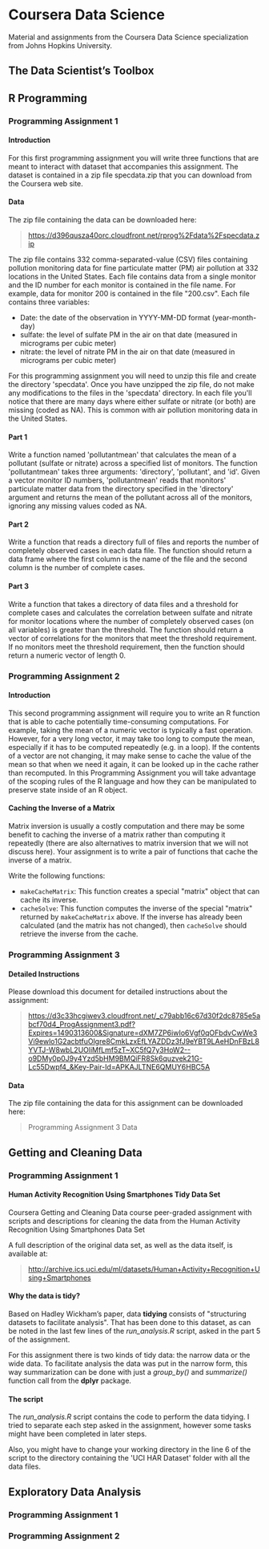 # Coursera Data Science
Material and assignments from the Coursera Data Science specialization from Johns Hopkins University.

## The Data Scientist’s Toolbox

## R Programming

### Programming Assignment 1

#### Introduction

For this first programming assignment you will write three functions that are meant to interact with dataset that accompanies this assignment. The dataset is contained in a zip file specdata.zip that you can download from the Coursera web site.

#### Data

The zip file containing the data can be downloaded here:

> https://d396qusza40orc.cloudfront.net/rprog%2Fdata%2Fspecdata.zip

The zip file contains 332 comma-separated-value (CSV) files containing pollution monitoring data for fine particulate matter (PM) air pollution at 332 locations in the United States. Each file contains data from a single monitor and the ID number for each monitor is contained in the file name. For example, data for monitor 200 is contained in the file "200.csv". Each file contains three variables:

* Date: the date of the observation in YYYY-MM-DD format (year-month-day)
* sulfate: the level of sulfate PM in the air on that date (measured in micrograms per cubic meter)
* nitrate: the level of nitrate PM in the air on that date (measured in micrograms per cubic meter)

For this programming assignment you will need to unzip this file and create the directory 'specdata'. Once you have unzipped the zip file, do not make any modifications to the files in the 'specdata' directory. In each file you'll notice that there are many days where either sulfate or nitrate (or both) are missing (coded as NA). This is common with air pollution monitoring data in the United States.

#### Part 1

Write a function named 'pollutantmean' that calculates the mean of a pollutant (sulfate or nitrate) across a specified list of monitors. The function 'pollutantmean' takes three arguments: 'directory', 'pollutant', and 'id'. Given a vector monitor ID numbers, 'pollutantmean' reads that monitors' particulate matter data from the directory specified in the 'directory' argument and returns the mean of the pollutant across all of the monitors, ignoring any missing values coded as NA.

#### Part 2

Write a function that reads a directory full of files and reports the number of completely observed cases in each data file. The function should return a data frame where the first column is the name of the file and the second column is the number of complete cases.

#### Part 3

Write a function that takes a directory of data files and a threshold for complete cases and calculates the correlation between sulfate and nitrate for monitor locations where the number of completely observed cases (on all variables) is greater than the threshold. The function should return a vector of correlations for the monitors that meet the threshold requirement. If no monitors meet the threshold requirement, then the function should return a numeric vector of length 0.

### Programming Assignment 2

#### Introduction

This second programming assignment will require you to write an R
function that is able to cache potentially time-consuming computations.
For example, taking the mean of a numeric vector is typically a fast
operation. However, for a very long vector, it may take too long to
compute the mean, especially if it has to be computed repeatedly (e.g.
in a loop). If the contents of a vector are not changing, it may make
sense to cache the value of the mean so that when we need it again, it
can be looked up in the cache rather than recomputed. In this
Programming Assignment you will take advantage of the scoping rules of
the R language and how they can be manipulated to preserve state inside
of an R object.

#### Caching the Inverse of a Matrix

Matrix inversion is usually a costly computation and there may be some
benefit to caching the inverse of a matrix rather than computing it
repeatedly (there are also alternatives to matrix inversion that we will
not discuss here). Your assignment is to write a pair of functions that
cache the inverse of a matrix.

Write the following functions:

- `makeCacheMatrix`: This function creates a special "matrix" object that can cache its inverse.
- `cacheSolve`: This function computes the inverse of the special "matrix" returned by `makeCacheMatrix` above. If the inverse has already been calculated (and the matrix has not changed), then `cacheSolve` should retrieve the inverse from the cache.

### Programming Assignment 3

#### Detailed Instructions

Please download this document for detailed instructions about the assignment:

> https://d3c33hcgiwev3.cloudfront.net/_c79abb16c67d30f2dc8785e5abcf70d4_ProgAssignment3.pdf?Expires=1490313600&Signature=dXM7ZP6iwIo6Vgf0qOFbdvCwWe3Vi9ewlo1G2acbtfuOlgre8CmkLzxEfLYAZDDz3fJ9eYBT9LAeHDnFBzL8YVTJ-W8wbL2UOliMfLmf5zT~XC5fQ7y3HoW2--o9DMy0p0J9y4Yzd5bHM9BMQiFR8Sk6quzvek21G-Lc55Dwpf4_&Key-Pair-Id=APKAJLTNE6QMUY6HBC5A

#### Data

The zip file containing the data for this assignment can be downloaded here:

> Programming Assignment 3 Data

## Getting and Cleaning Data

### Programming Assignment 1

#### Human Activity Recognition Using Smartphones Tidy Data Set
Coursera Getting and Cleaning Data course peer-graded assignment with scripts and
descriptions for cleaning the data from the Human Activity Recognition Using Smartphones
Data Set

A full description of the original data set, as well as the data itself, is available at:

> http://archive.ics.uci.edu/ml/datasets/Human+Activity+Recognition+Using+Smartphones

#### Why the data is tidy?

Based on Hadley Wickham’s paper, data **tidying** consists of "structuring datasets to
facilitate analysis". That has been done to this dataset, as can be noted in the last few
lines of the *run_analysis.R* script, asked in the part 5 of the assignment.

For this assignment there is two kinds of tidy data: the narrow data or the wide data. To
facilitate analysis the data was put in the narrow form, this way summarization can be
done with just a *group_by()* and *summarize()* function call from the **dplyr** package.

#### The script

The *run_analysis.R* script contains the code to perform the data tidying. I tried to
separate each step asked in the assignment, however some tasks might have been completed
in later steps.

Also, you might have to change your working directory in the line 6 of the script to the
directory containing the 'UCI HAR Dataset' folder with all the data files.

## Exploratory Data Analysis

### Programming Assignment 1

### Programming Assignment 2